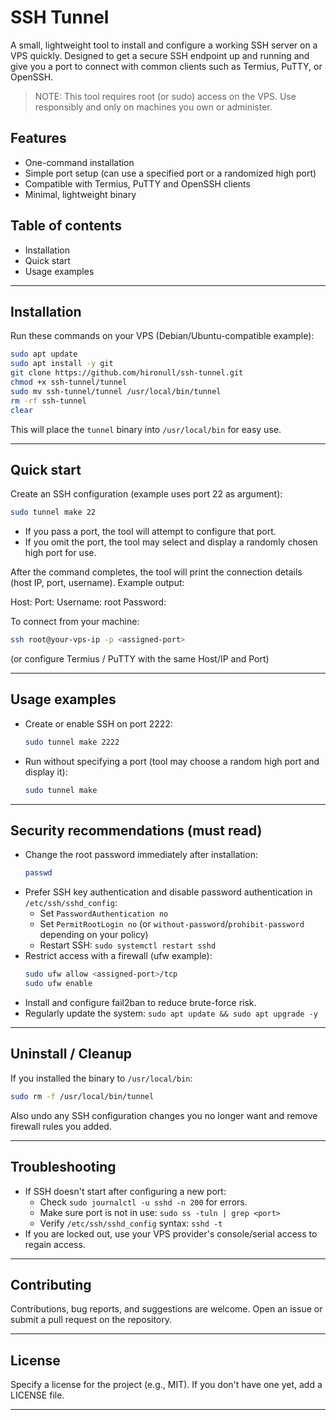 # SSH Tunnel

A small, lightweight tool to install and configure a working SSH server on a VPS quickly. Designed to get a secure SSH endpoint up and running and give you a port to connect with common clients such as Termius, PuTTY, or OpenSSH.

> NOTE: This tool requires root (or sudo) access on the VPS. Use responsibly and only on machines you own or administer.

## Features
- One-command installation
- Simple port setup (can use a specified port or a randomized high port)
- Compatible with Termius, PuTTY and OpenSSH clients
- Minimal, lightweight binary

## Table of contents
- Installation
- Quick start
- Usage examples

---

## Installation

Run these commands on your VPS (Debian/Ubuntu-compatible example):

```bash
sudo apt update
sudo apt install -y git
git clone https://github.com/hironull/ssh-tunnel.git
chmod +x ssh-tunnel/tunnel
sudo mv ssh-tunnel/tunnel /usr/local/bin/tunnel
rm -rf ssh-tunnel
clear
```

This will place the `tunnel` binary into `/usr/local/bin` for easy use.

---

## Quick start

Create an SSH configuration (example uses port 22 as argument):

```bash
sudo tunnel make 22
```

- If you pass a port, the tool will attempt to configure that port.
- If you omit the port, the tool may select and display a randomly chosen high port for use.

After the command completes, the tool will print the connection details (host IP, port, username). Example output:

Host: <your-vps-ip>
Port: <assigned-port>
Username: root
Password: <your-vps-password>

To connect from your machine:

```bash
ssh root@your-vps-ip -p <assigned-port>
```

(or configure Termius / PuTTY with the same Host/IP and Port)

---

## Usage examples

- Create or enable SSH on port 2222:
  ```bash
  sudo tunnel make 2222
  ```

- Run without specifying a port (tool may choose a random high port and display it):
  ```bash
  sudo tunnel make
  ```

---

## Security recommendations (must read)

- Change the root password immediately after installation:
  ```bash
  passwd
  ```
- Prefer SSH key authentication and disable password authentication in `/etc/ssh/sshd_config`:
  - Set `PasswordAuthentication no`
  - Set `PermitRootLogin no` (or `without-password`/`prohibit-password` depending on your policy)
  - Restart SSH: `sudo systemctl restart sshd`
- Restrict access with a firewall (ufw example):
  ```bash
  sudo ufw allow <assigned-port>/tcp
  sudo ufw enable
  ```
- Install and configure fail2ban to reduce brute-force risk.
- Regularly update the system: `sudo apt update && sudo apt upgrade -y`

---

## Uninstall / Cleanup

If you installed the binary to `/usr/local/bin`:

```bash
sudo rm -f /usr/local/bin/tunnel
```

Also undo any SSH configuration changes you no longer want and remove firewall rules you added.

---

## Troubleshooting

- If SSH doesn't start after configuring a new port:
  - Check `sudo journalctl -u sshd -n 200` for errors.
  - Make sure port is not in use: `sudo ss -tuln | grep <port>`
  - Verify `/etc/ssh/sshd_config` syntax: `sshd -t`
- If you are locked out, use your VPS provider's console/serial access to regain access.

---

## Contributing

Contributions, bug reports, and suggestions are welcome. Open an issue or submit a pull request on the repository.

---

## License

Specify a license for the project (e.g., MIT). If you don't have one yet, add a LICENSE file.

---
